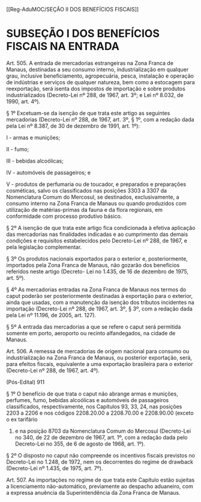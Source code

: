 [[Reg-AduMOC/SEÇÃO II DOS BENEFÍCIOS FISCAIS]]

# SUBSEÇÃO I DOS BENEFÍCIOS FISCAIS NA ENTRADA

Art. 505. A entrada de mercadorias estrangeiras na Zona
Franca de Manaus, destinadas a seu consumo interno,
industrialização em qualquer grau, inclusive beneficiamento,
agropecuária, pesca, instalação e operação de indústrias e
serviços de qualquer natureza, bem como a estocagem para
reexportação, será isenta dos impostos de importação e
sobre produtos industrializados (Decreto-Lei nº 288, de
1967, art. 3º; e Lei nº 8.032, de 1990, art. 4º).

§ 1º Excetuam-se da isenção de que trata este artigo as
seguintes mercadorias (Decreto-Lei nº 288, de 1967, art. 3º,
§ 1º, com a redação dada pela Lei nº 8.387, de 30 de
dezembro de 1991, art. 1º):

I - armas e munições;

II - fumo;

III - bebidas alcoólicas;

IV - automóveis de passageiros; e

V - produtos de perfumaria ou de toucador, e preparados e
preparações cosméticas, salvo os classificados nas posições
3303 a 3307 da Nomenclatura Comum do Mercosul, se
destinados, exclusivamente, a consumo interno na Zona
Franca de Manaus ou quando produzidos com utilização de
matérias-primas da fauna e da flora regionais, em
conformidade com processo produtivo básico.

§ 2º A isenção de que trata este artigo fica condicionada à
efetiva aplicação das mercadorias nas finalidades indicadas
e ao cumprimento das demais condições e requisitos
estabelecidos pelo Decreto-Lei nº 288, de 1967, e pela
legislação complementar.

§ 3º Os produtos nacionais exportados para o exterior e,
posteriormente, importados pela Zona Franca de Manaus,
não gozarão dos benefícios referidos neste artigo (Decreto-
Lei no 1.435, de 16 de dezembro de 1975, art. 5º).

§ 4º As mercadorias entradas na Zona Franca de Manaus nos
termos do caput poderão ser posteriormente destinadas à
exportação para o exterior, ainda que usadas, com a
manutenção da isenção dos tributos incidentes na
importação (Decreto-Lei nº 288, de 1967, art. 3º, § 3º, com a
redação dada pela Lei nº 11.196, de 2005, art. 127).

§ 5º A entrada das mercadorias a que se refere o caput será
permitida somente em porto, aeroporto ou recinto
alfandegados, na cidade de Manaus.

Art. 506. A remessa de mercadorias de origem nacional para
consumo ou industrialização na Zona Franca de Manaus, ou
posterior exportação, será, para efeitos fiscais, equivalente a
uma exportação brasileira para o exterior (Decreto-Lei nº
288, de 1967, art. 4º).

(Pós-Edital)    911

§ 1º O benefício de que trata o caput não abrange armas e
munições, perfumes, fumo, bebidas alcoólicas e automóveis
de passageiros classificados, respectivamente, nos Capítulos
93, 33, 24, nas posições 2203 a 2206 e nos códigos
2208.20.00 a 2208.70.00 e 2208.90.00 (exceto o ex tarifário
01) e na posição 8703 da Nomenclatura Comum do Mercosul
(Decreto-Lei no 340, de 22 de dezembro de 1967, art. 1º,
com a redação dada pelo Decreto-Lei no 355, de 6 de agosto
de 1968, art. 1º).

§ 2º O disposto no caput não compreende os incentivos
fiscais previstos no Decreto-Lei no 1.248, de 1972, nem os
decorrentes do regime de drawback (Decreto-Lei nº 1.435,
de 1975, art. 7º).

Art. 507. As importações no regime de que trata este
Capítulo estão sujeitas a licenciamento não-automático,
previamente ao despacho aduaneiro, com a expressa
anuência da Superintendência da Zona Franca de Manaus.